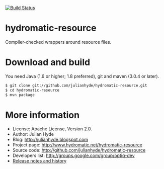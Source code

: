 [![Build Status](https://travis-ci.org/julianhyde/hydromatic-resource.png)](https://travis-ci.org/julianhyde/hydromatic-resource)

# hydromatic-resource

Compiler-checked wrappers around resource files.

# Download and build

You need Java (1.6 or higher; 1.8 preferred), git and maven (3.0.4 or later).

```bash
$ git clone git://github.com/julianhyde/hydromatic-resource.git
$ cd hydromatic-resource
$ mvn package
```

# More information

* License: Apache License, Version 2.0.
* Author: Julian Hyde
* Blog: http://julianhyde.blogspot.com
* Project page: http://www.hydromatic.net/hydromatic-resource
* Source code: http://github.com/julianhyde/hydromatic-resource
* Developers list: http://groups.google.com/group/optiq-dev
* <a href="HISTORY.md">Release notes and history</a>
